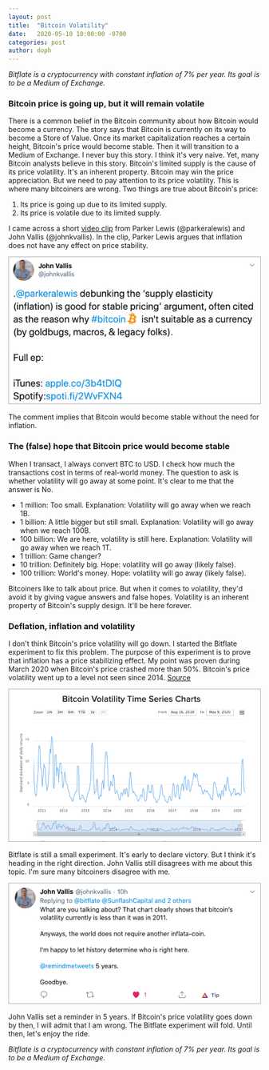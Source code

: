 ```yaml
---
layout: post
title:  "Bitcoin Volatility"
date:   2020-05-10 10:00:00 -0700
categories: post
author: doph
---
```


*Bitflate is a cryptocurrency with constant inflation of 7% per year. Its goal is to be a Medium of Exchange.*

### Bitcoin price is going up, but it will remain volatile

There is a common belief in the Bitcoin community about how Bitcoin would become a currency. The story says that Bitcoin is currently on its way to become a Store of Value. Once its market capitalization reaches a certain height, Bitcoin's price would become stable. Then it will transition to a Medium of Exchange. I never buy this story. I think it's very naive. Yet, many Bitcoin analysts believe in this story. Bitcoin's limited supply is the cause of its price volatility. It's an inherent property. Bitcoin may win the price appreciation. But we need to pay attention to its price volatility. This is where many bitcoiners are wrong. Two things are true about Bitcoin's price:

1. Its price is going up due to its limited supply.
2. Its price is volatile due to its limited supply.

I came across a short [video clip](https://twitter.com/johnkvallis/status/1257419107848290304) from Parker Lewis (@parkeralewis) and John Vallis (@johnkvallis). In the clip, Parker Lewis argues that inflation does not have any effect on price stability.

<img src="/assets/images/ParkerLewisJohnVallis.png" alt="John Vallis & Parker Lewis tweet" style="border: 1px solid #aaa" />

The comment implies that Bitcoin would become stable without the need for inflation.

### The (false) hope that Bitcoin price would become stable

When I transact, I always convert BTC to USD. I check how much the transactions cost in terms of real-world money. The question to ask is whether volatility will go away at some point. It's clear to me that the answer is No.

- 1 million: Too small. Explanation: Volatility will go away when we reach 1B.
- 1 billion: A little bigger but still small. Explanation: Volatility will go away when we reach 100B.
- 100 billion: We are here, volatility is still here. Explanation: Volatility will go away when we reach 1T.
- 1 trillion: Game changer?
- 10 trillion: Definitely big. Hope: volatility will go away (likely false).
- 100 trillion: World's money. Hope: volatility will go away (likely false).

Bitcoiners like to talk about price. But when it comes to volatility, they'd avoid it by giving vague answers and false hopes. Volatility is an inherent property of Bitcoin's supply design. It'll be here forever.

### Deflation, inflation and volatility

I don't think Bitcoin's price volatility will go down. I started the Bitflate experiment to fix this problem. The purpose of this experiment is to prove that inflation has a price stabilizing effect. My point was proven during March 2020 when Bitcoin's price crashed more than 50%. Bitcoin's price volatility went up to a level not seen since 2014. [Source](https://www.buybitcoinworldwide.com/volatility-index/)

<img src="/assets/images/BitcoinVolatility-05-2020.png" alt="BitcoinVolatility-05-2020" style="border: 1px solid #aaa" />

Bitflate is still a small experiment. It's early to declare victory. But I think it's heading in the right direction. John Vallis still disagrees with me about this topic. I'm sure many bitcoiners disagree with me.

<img src="/assets/images/JohnVallis5Year.png" alt="JohnVallis5Year" style="border: 1px solid #aaa" />

John Vallis set a reminder in 5 years. If Bitcoin's price volatility goes down by then, I will admit that I am wrong. The Bitflate experiment will fold. Until then, let's enjoy the ride.

*Bitflate is a cryptocurrency with constant inflation of 7% per year. Its goal is to be a Medium of Exchange.*